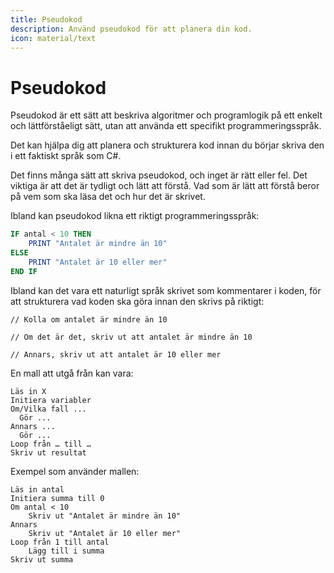 ```yaml
---
title: Pseudokod 
description: Använd pseudokod för att planera din kod.
icon: material/text
---
```


# Pseudokod

Pseudokod är ett sätt att beskriva algoritmer och programlogik på ett enkelt och lättförståeligt sätt, utan att använda ett specifikt programmeringsspråk. 

Det kan hjälpa dig att planera och strukturera kod innan du börjar skriva den i ett faktiskt språk som C#.

Det finns många sätt att skriva pseudokod, och inget är rätt eller fel. Det viktiga är att det är tydligt och lätt att förstå. Vad som är lätt att förstå beror på vem som ska läsa det och hur det är skrivet.

Ibland kan pseudokod likna ett riktigt programmeringsspråk:

```fortran
IF antal < 10 THEN
    PRINT "Antalet är mindre än 10"
ELSE
    PRINT "Antalet är 10 eller mer"
END IF
```

Ibland kan det vara ett naturligt språk skrivet som kommentarer i koden, för att strukturera vad koden ska göra innan den skrivs på riktigt:

```
// Kolla om antalet är mindre än 10

// Om det är det, skriv ut att antalet är mindre än 10

// Annars, skriv ut att antalet är 10 eller mer
```

En mall att utgå från kan vara:
```
Läs in X
Initiera variabler
Om/Vilka fall ...
  Gör ...
Annars ...
  Gör ...
Loop från … till …
Skriv ut resultat
```

Exempel som använder mallen:
```
Läs in antal
Initiera summa till 0
Om antal < 10
    Skriv ut "Antalet är mindre än 10"
Annars
    Skriv ut "Antalet är 10 eller mer"
Loop från 1 till antal
    Lägg till i summa
Skriv ut summa
```